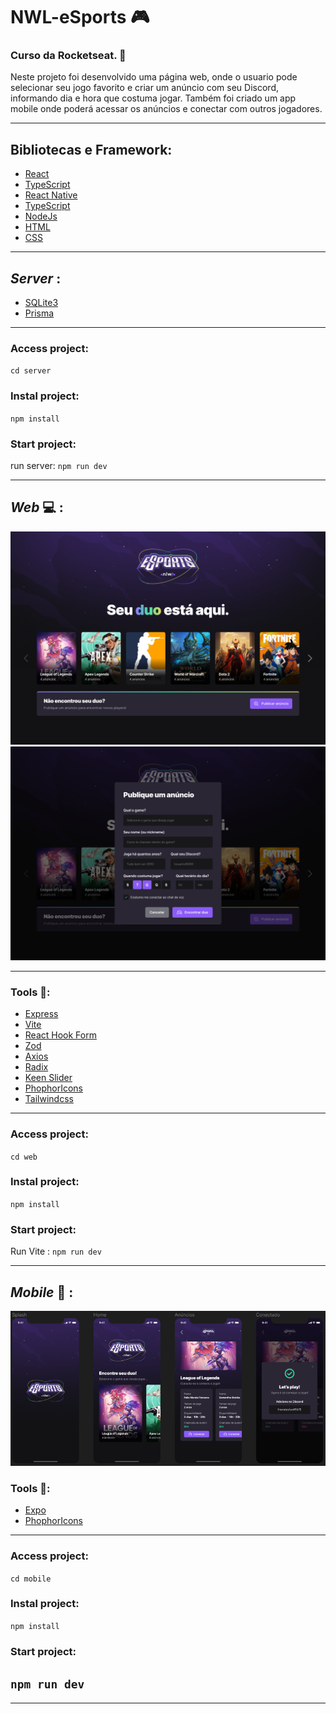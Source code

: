 # **NWL-eSports** 🎮
 
### Curso da Rocketseat. 🚀

Neste projeto foi desenvolvido uma página web, onde o usuario pode selecionar seu jogo favorito e criar um anúncio com seu Discord, informando dia e hora que costuma jogar. Também foi criado um app mobile onde poderá acessar os anúncios e conectar com outros jogadores.

---

## Bibliotecas e Framework:

* [React](https://pt-br.reactjs.org/)
* [TypeScript](https://www.typescriptlang.org/)
* [React Native](https://reactnative.dev/)
* [TypeScript](https://www.typescriptlang.org/)
* [NodeJs](https://nodejs.org/en)
* [HTML](https://developer.mozilla.org/pt-BR/docs/Web/HTML)
* [CSS](https://developer.mozilla.org/pt-BR/docs/Web/CSS)

---

## _Server_ :
 * [SQLite3](https://www.npmjs.com/package/sqlite3)
 * [Prisma](https://www.prisma.io/)

 ---
 ### Access project:
`cd server`

### Instal project:
`npm install`

### Start project:
run server: `npm run dev`

---

## _Web_ 💻 :
<img src="github\Landing.png" alt="Página Home Web" />
<img src="github\pub-anuncio.png" alt="Página Publicar Anúncio"/>

---

### **Tools** 🔧:

 * [Express](https://www.npmjs.com/package/express)
 * [Vite](https://vitejs.dev/)
 * [React Hook Form](https://react-hook-form.com/)
 * [Zod](https://github.com/colinhacks/zod)
 * [Axios](https://www.npmjs.com/package/axios)
 * [Radix](https://www.radix-ui.com/)
 * [Keen Slider](https://keen-slider.io/)
 * [PhophorIcons](https://phosphoricons.com/)
 * [Tailwindcss](https://tailwindcss.com/)
***
### Access project:
`cd web`

### Instal project:
`npm install`

### Start project:
Run Vite : `npm run dev`

---

## _Mobile_ 📱 :

<img src="github\Mobile.png" alt="Página Home Web" />

### **Tools** 🔧:
 * [Expo](https://expo.dev/)
 * [PhophorIcons](https://phosphoricons.com/)

---

### Access project:
`cd mobile`

### Instal project:
`npm install`

### Start project:
`npm run dev`
---

***

 
